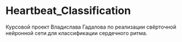 # Heartbeat_Classification
Курсовой проект Владислава Гадалова по реализации свёрточной нейронной сети для классификации сердечного ритма.
